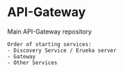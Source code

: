 # API-Gateway
Main API-Gateway repository

```
Order of starting services:
- Discovery Service / Erueka server
- Gateway
- Other Services
```
